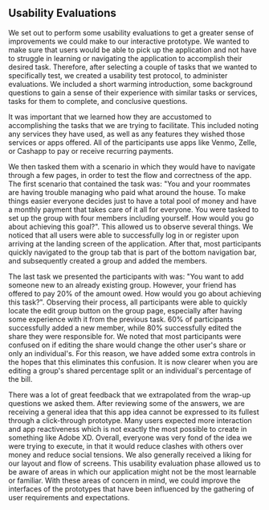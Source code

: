 ## Usability Evaluations

We set out to perform some usability evaluations to get a greater sense of improvements we could make to our interactive prototype. We wanted to make sure that users would be able to pick up the application and not have to struggle in learning or navigating the application to accomplish their desired task. Therefore, after selecting a couple of tasks that we wanted to specifically test, we created a usability test protocol, to administer evaluations. We included a short warming introduction, some background questions to gain a sense of their experience with similar tasks or services, tasks for them to complete, and conclusive questions.

It was important that we learned how they are accustomed to accomplishing the tasks that we are trying to facilitate. This included noting any services they have used, as well as any features they wished those services or apps offered. All of the participants use apps like Venmo, Zelle, or Cashapp to pay or receive recurring payments.

We then tasked them with a scenario in which they would have to navigate through a few pages, in order to test the flow and correctness of the app. The first scenario that contained the task was: "You and your roommates are having trouble managing who paid what around the house. To make things easier everyone decides just to have a total pool of money and have a monthly payment that takes care of it all for everyone. You were tasked to set up the group with four members including yourself. How would you go about achieving this goal?". This allowed us to observe several things. We noticed that all users were able to successfully log in or register upon arriving at the landing screen of the application. After that, most participants quickly navigated to the group tab that is part of the bottom navigation bar, and subsequently created a group and added the members.

The last task we presented the participants with was: "You want to add someone new to an already existing group. However, your friend has offered to pay 20% of the amount owed. How would you go about achieving this task?". Observing their process, all participants were able to quickly locate the edit group button on the group page, especially after having some experience with it from the previous task. 60% of participants successfully added a new member, while 80% successfully edited the share they were responsible for. We noted that most participants were confused on if editing the share would change the other user's share or only an individual's. For this reason, we have added some extra controls in the hopes that this eliminates this confusion. It is now clearer when you are editing a group's shared percentage split or an individual's percentage of the bill.

There was a lot of great feedback that we extrapolated from the wrap-up questions we asked them. After reviewing some of the answers, we are receiving a general idea that this app idea cannot be expressed to its fullest through a click-through prototype. Many users expected more interaction and app reactiveness which is not exactly the most possible to create in something like Adobe XD. Overall, everyone was very fond of the idea we were trying to execute, in that it would reduce clashes with others over money and reduce social tensions. We also generally received a liking for our layout and flow of screens. This usability evaluation phase allowed us to be aware of areas in which our application might not be the most learnable or familiar. With these areas of concern in mind, we could improve the interfaces of the prototypes that have been influenced by the gathering of user requirements and expectations.
